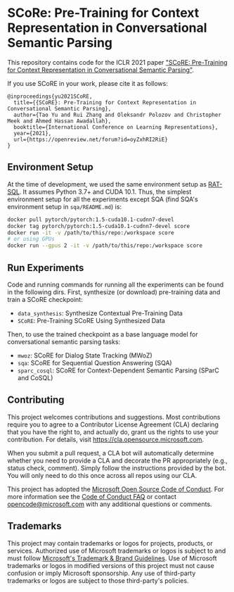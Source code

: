 # SCoRe: Pre-Training for Context Representation in Conversational Semantic Parsing

This repository contains code for the ICLR 2021 paper ["SCoRE: Pre-Training for Context Representation in Conversational Semantic Parsing"](https://openreview.net/forum?id=oyZxhRI2RiE).

If you use SCoRE in your work, please cite it as follows:

```
@inproceedings{yu2021SCoRE,
  title={{SCoRE}: Pre-Training for Context Representation in Conversational Semantic Parsing},
  author={Tao Yu and Rui Zhang and Oleksandr Polozov and Christopher Meek and Ahmed Hassan Awadallah},
  booktitle={International Conference on Learning Representations},
  year={2021},
  url={https://openreview.net/forum?id=oyZxhRI2RiE}
}
```

## Environment Setup

At the time of development, we used the same environment setup as [RAT-SQL](https://github.com/microsoft/rat-sql).
It assumes Python 3.7+ and CUDA 10.1.
Thus, the simplest environment setup for all the experiments except SQA (find SQA's environment setup in `sqa/README.md`) is:

``` bash
docker pull pytorch/pytorch:1.5-cuda10.1-cudnn7-devel
docker tag pytorch/pytorch:1.5-cuda10.1-cudnn7-devel score
docker run -it -v /path/to/this/repo:/workspace score
# or using GPUs
docker run --gpus 2 -it -v /path/to/this/repo:/workspace score
```

## Run Experiments

Code and running commands for running all the experiments can be found in the following dirs.
First, synthesize (or download) pre-training data and train a SCoRE checkpoint:
- `data_synthesis`: Synthesize Contextual Pre-Training Data
- `SCoRE`: Pre-Training SCoRE Using Synthesized Data

Then, to use the trained checkpoint as a base language model for conversational semantic parsing tasks:
- `mwoz`: SCoRE for Dialog State Tracking (MWoZ)
- `sqa`: SCoRE for Sequential Question Answering (SQA)
- `sparc_cosql`: SCoRE for Context-Dependent Semantic Parsing (SParC and CoSQL)


## Contributing

This project welcomes contributions and suggestions.  Most contributions require you to agree to a
Contributor License Agreement (CLA) declaring that you have the right to, and actually do, grant us
the rights to use your contribution. For details, visit https://cla.opensource.microsoft.com.

When you submit a pull request, a CLA bot will automatically determine whether you need to provide
a CLA and decorate the PR appropriately (e.g., status check, comment). Simply follow the instructions
provided by the bot. You will only need to do this once across all repos using our CLA.

This project has adopted the [Microsoft Open Source Code of Conduct](https://opensource.microsoft.com/codeofconduct/).
For more information see the [Code of Conduct FAQ](https://opensource.microsoft.com/codeofconduct/faq/) or
contact [opencode@microsoft.com](mailto:opencode@microsoft.com) with any additional questions or comments.

## Trademarks

This project may contain trademarks or logos for projects, products, or services. Authorized use of
Microsoft trademarks or logos is subject to and must follow [Microsoft's Trademark & Brand Guidelines](https://www.microsoft.com/en-us/legal/intellectualproperty/trademarks/usage/general).
Use of Microsoft trademarks or logos in modified versions of this project must not cause confusion
or imply Microsoft sponsorship. Any use of third-party trademarks or logos are subject to those
third-party's policies.
